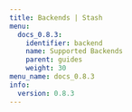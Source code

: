 ```yaml
---
title: Backends | Stash
menu:
  docs_0.8.3:
    identifier: backend
    name: Supported Backends
    parent: guides
    weight: 30
menu_name: docs_0.8.3
info:
  version: 0.8.3
---
```


